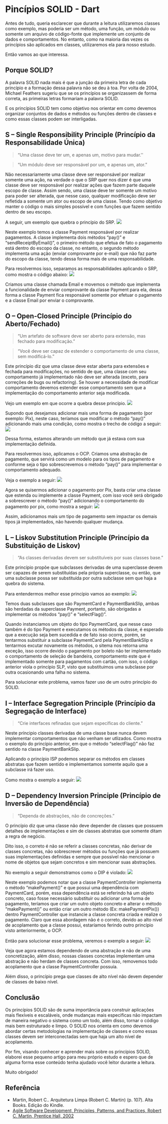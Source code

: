 # Pincípios SOLID - Dart

Antes de tudo, queria esclarecer que durante a leitura utilizaremos classes como exemplo, mas poderia ser um método, uma função, um módulo ou somente um arquivo de código-fonte que implemente um conjunto de dados e comportamentos. No entanto, como na maioria das vezes os princípios são aplicados em classes, utilizaremos ela para nosso estudo.

Então vamos ao que interessa.

## Porque SOLID?

A palavra SOLID nada mais é que a junção da primeira letra de cada princípio e a formação dessa palavra não se deu à toa. Por volta de 2004, Michael Feathers sugeriu que se os princípios se organizassem de forma correta, as primeiras letras formariam a palavra SOLID.

E os princípios SOLID tem como objetivo nos orientar em como devemos organizar conjuntos de dados e métodos ou funções dentro de classes e como essas classes podem ser interligadas.

## S – Single Responsibility Principle (Princípio da Responsabilidade Única)

> “Uma classe deve ter um, e apenas um, motivo para mudar.''

> “Um módulo deve ser responsável por um, e apenas um, ator.”

Não necessariamente uma classe deve ser responsável por realizar somente uma ação, na verdade o que o SRP quer nos dizer é que uma classe deve ser responsável por realizar ações que fazem parte daquele escopo de classe. Assim sendo, uma classe deve ter somente um motivo para poder ser alterada, que nesse caso, qualquer modificação deve ser refletida a somente um ator ou escopo de uma classe. Tendo como objetivo manter o código o mais simples possível e com funções que fazem sentido dentro de seu escopo.

A seguir, um exemplo que quebra o princípio do SRP.
![](https://github.com/juniior-juf/solid-dart/blob/main/images/code1.png)

Neste exemplo temos a classe Payment responsável por realizar pagamentos. A classe implementa dois métodos “pay()” e “sendReceiptByEmail()”, o primeiro método que efetua de fato o pagamento está dentro do escopo da classe, no entanto, o segundo método implementa uma ação (enviar comprovante por e-mail) que não faz parte do escopo da classe, tendo dessa forma mais de uma responsabilidade.

Para resolvermos isso, separamos as responsabilidades aplicando o SRP, como mostra o código abaixo:
![](https://github.com/juniior-juf/solid-dart/blob/main/images/code2.png)

Criamos uma classe chamada Email e movemos o método que implementa a funcionalidade de enviar comprovante da classe Payment para ela, dessa forma a classe Payment fica responsável somente por efetuar o pagamento e a classe Email por enviar o comprovante.

## O – Open-Closed Principle (Princípio do Aberto/Fechado)

> “Um artefato de software deve ser aberto para extensão, mas fechado para modificação.”

> “Você deve ser capaz de estender o comportamento de uma classe, sem modificá-lo.”

Este princípio diz que uma classe deve estar aberta para extensões e fechada para modificações, no sentido de que, uma classe com seu comportamento já implementado não deve ser alterada (exceto, para correções de bugs ou refactoring). Se houver a necessidade de modificar comportamento devemos estender esse comportamento sem que a implementação do comportamento anterior seja modificada.

Vejo um exemplo em que ocorre a quebra desse princípio.
![](https://github.com/juniior-juf/solid-dart/blob/main/images/code3.png)

Supondo que desejamos adicionar mais uma forma de pagamento (por exemplo: Pix), neste caso, teríamos que modificar o método “pay()” adicionando mais uma condição, como mostra o trecho de código a seguir:
![](https://github.com/juniior-juf/solid-dart/blob/main/images/code4.png)

Dessa forma, estamos alterando um método que já estava com sua implementação definida.

Para resolvermos isso, aplicamos o OCP. Criamos uma abstração de pagamento, que servirá como um modelo para os tipos de pagamento e conforme seja o tipo sobrescrevemos o método “pay()” para implementar o comportamento adequado.

Veja o exemplo a seguir:
![](https://github.com/juniior-juf/solid-dart/blob/main/images/code5.png)

Agora se quisermos adicionar o pagamento por Pix, basta criar uma classe que estenda ou implemente a classe Payment, com isso você será obrigado a sobrescrever o método “pay()” adicionando o comportamento do pagamento por pix, como mostra a seguir:
![](https://github.com/juniior-juf/solid-dart/blob/main/images/code6.png)

Assim, adicionamos mais um tipo de pagamento sem impactar os demais tipos já implementados, não havendo qualquer mudança.

## L – Liskov Substitution Principle (Princípio da Substituição de Liskov)

> “As classes derivadas devem ser substituíveis por suas classes base.”

Este princípio propõe que subclasses derivadas de uma superclasse devem ser capazes de serem substituídas pela própria superclasse, ou então, que uma subclasse possa ser substituída por outra subclasse sem que haja a quebra do sistema.

Para entendermos melhor esse princípio vamos ao exemplo:
![](https://github.com/juniior-juf/solid-dart/blob/main/images/code7.png)

Temos duas subclasses que são PaymentCard e PaymentBankSlip, ambas são herdadas da superclasse Payment, portanto, são obrigadas a implementar os métodos “pay()” e “selectFlag()”.

Quando instanciamos um objeto do tipo PaymentCard, que nesse caso também é do tipo Payment e executamos os métodos da classe, é esperado que a execução seja bem sucedida e de fato isso ocorre, porém, se tentarmos substituir a subclasse PaymentCard pela PaymentBankSlip e tentarmos excutar novamente os métodos, o sitema nos retorna uma exceção, isso ocorre devido o pagamento por boleto não ter implementado o comportamento de seleção de bandeira, comportamento este que é implementado somente para pagamentos com cartão, com isso, o código anterior viola o princípio SLP, visto que substituimos uma subclasse por outra ocasionando uma falha no sistema.

Para solucionar este problema, vamos fazer uso de um outro princípio do SOLID.

## I – Interface Segregation Principle (Princípio da Segregação de Interface)

> “Crie interfaces refinadas que sejam específicas do cliente.”

Neste príncipio classes derivadas de uma classe base nunca devem implementar comportamentos que não venham ser utlizados. Como mostra o exemplo do princípio anterior, em que o método “selectFlag()” não faz sentido na classe PaymentBankSlip.

Aplicando o princípio ISP podemos separar os métodos em classes abstratas que fazem sentido e implementamos somente aquilo que a subclasse irá fazer uso.

Como mostra o exemplo a seguir:
![](https://github.com/juniior-juf/solid-dart/blob/main/images/code8.png)

## D – Dependency Inversion Principle (Princípio de Inversão de Dependência)

> “Dependa de abstrações, não de concreções.”

O princípio diz que uma classe não deve depender de classes que possuem detalhes de implementações e sim de classes abstratas que somente ditam a regra de negócio.

Dito isso, o correto é não se referir a classes concretas, não derivar de classes concretas, não sobrescrever métodos ou funções que já possuem suas implementações definidas e sempre que possível não mencionar o nome de objetos que sejam concretos e sim mencionar suas abstrações.

No exemplo a seguir demonstramos como o DIP é violado:
![](https://github.com/juniior-juf/solid-dart/blob/main/images/code9.png)

Neste exemplo podemos notar que a classe PaymentController implementa o método “makePayment()” e que possui uma dependência com PaymentCard, porém, essa dependência está se referindo há um objeto concreto, caso fosse necessário substituir ou adicionar uma forma de pagamento, teríamos que criar um outro objeto concreto e alterar o método “makePayment()” ou então criar um outro método (Ex: makePaymentPix()) dentro PaymentController que instancie a classe concreta criada e realize o pagamento. Claro que essa abordagem não é o correto, devido ao alto nível de acoplamento que a classe possui, estaríamos ferindo outro princípio visto anteriormente, o OCP.

Então para solucionar esse problema, veremos o exemplo a seguir:
![](https://github.com/juniior-juf/solid-dart/blob/main/images/code10.png)

Veja que agora estamos dependendo de uma abstração e não de uma concretização, além disso, nossas classes concretas implementam uma abstração e não herdam de classes concreta. Com isso, removemos todo acoplamento que a classe PaymentController possuía.

Além disso, o princípio prega que classes de alto nível não devem depender de classes de baixo nível.

## Conclusão

Os princípios SOLID são de suma importância para construir aplicações mais flexíveis e escaláveis, onde mudanças mais especificas não impactam de maneira negativo o sistema como um todo, além disso, tornar o código mais bem estruturado e limpo. O SOLID nos orienta em como devemos abordar certas metodologias na implementação de classes e como essas classes devem ser interconectadas sem que haja um alto nível de acoplamento.

Por fim, visando conhecer e aprender mais sobre os princípios SOLID, elaborei esse pequeno artigo para meu próprio estudo e espero que de alguma forma esse conteúdo tenha ajudado você leitor durante a leitura.

Muito obrigado!

## Referência

- Martin, Robert C.. Arquitetura Limpa (Robert C. Martin) (p. 107). Alta Books. Edição do Kindle.
- [Agile Software Development, Principles, Patterns, and Practices, Robert C. Martin, Prentice Hall, 2002](http://www.butunclebob.com/ArticleS.UncleBob.PrinciplesOfOod)
